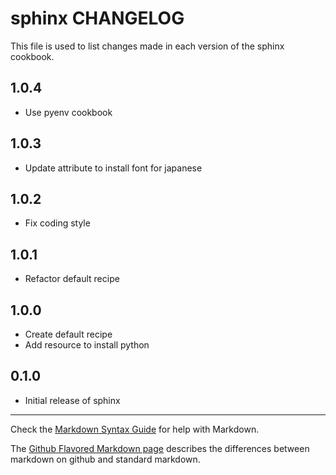 # sphinx CHANGELOG

This file is used to list changes made in each version of the sphinx cookbook.

## 1.0.4
- Use pyenv cookbook

## 1.0.3
- Update attribute to install font for japanese

## 1.0.2
- Fix coding style

## 1.0.1
- Refactor default recipe

## 1.0.0
- Create default recipe
- Add resource to install python

## 0.1.0
- Initial release of sphinx

- - -
Check the [Markdown Syntax Guide](http://daringfireball.net/projects/markdown/syntax) for help with Markdown.

The [Github Flavored Markdown page](http://github.github.com/github-flavored-markdown/) describes the differences between markdown on github and standard markdown.
